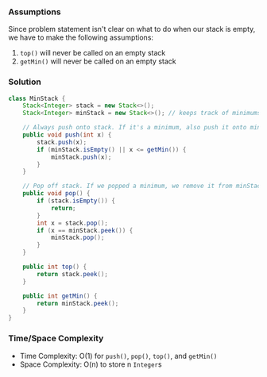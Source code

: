 ### Assumptions

Since problem statement isn't clear on what to do when our stack is empty, we have to make the following assumptions:

1. `top()` will never be called on an empty stack
1. `getMin()` will never be called on an empty stack

### Solution

```java
class MinStack {
    Stack<Integer> stack = new Stack<>();
    Stack<Integer> minStack = new Stack<>(); // keeps track of minimums

    // Always push onto stack. If it's a minimum, also push it onto minStack
    public void push(int x) {
        stack.push(x);
        if (minStack.isEmpty() || x <= getMin()) {
            minStack.push(x);
        }
    }

    // Pop off stack. If we popped a minimum, we remove it from minStack also
    public void pop() {
        if (stack.isEmpty()) {
            return;
        }
        int x = stack.pop();
        if (x == minStack.peek()) {
            minStack.pop();
        }
    }

    public int top() {
        return stack.peek();
    }

    public int getMin() {
        return minStack.peek();
    }
}
```

### Time/Space Complexity

-  Time Complexity: O(1) for `push()`, `pop()`, `top()`, and `getMin()`
- Space Complexity: O(n) to store n `Integer`s
